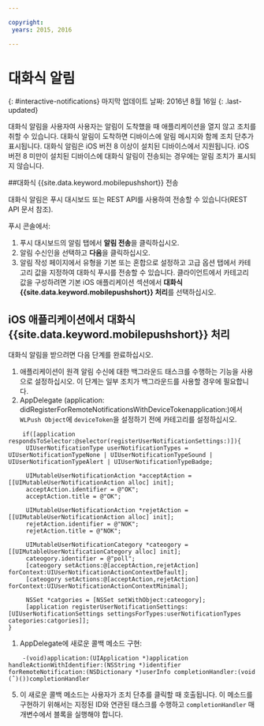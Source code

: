 ```yaml
---

copyright:
 years: 2015, 2016

---
```


# 대화식 알림
{: #interactive-notifications}
마지막 업데이트 날짜: 2016년 8월 16일
{: .last-updated}

대화식 알림을 사용자여 사용자는 알림이 도착했을 때 애플리케이션을 열지 않고 조치를 취할 수 있습니다. 대화식 알림이 도착하면 디바이스에 알림 메시지와 함께 조치 단추가 표시됩니다. 대화식 알림은 iOS 버전 8 이상이 설치된 디바이스에서
지원됩니다. iOS 버전 8 미만이 설치된 디바이스에 대화식 알림이 전송되는 경우에는 알림 조치가 표시되지 않습니다.  

##대화식 {{site.data.keyword.mobilepushshort}} 전송


대화식 알림은 푸시 대시보드 또는 REST API를 사용하여 전송할 수 있습니다(REST API 문서 참조).

푸시 콘솔에서: 



1. 푸시 대시보드의 알림 탭에서 **알림 전송**을 클릭하십시오.  
2. 알림 수신인을 선택하고 **다음**을 클릭하십시오.  
3. 알림 작성 페이지에서 유형을 기본 또는 혼합으로 설정하고 고급 옵션 탭에서 카테고리 값을 지정하여 대화식 푸시를 전송할 수 있습니다. 클라이언트에서 카테고리 값을 구성하려면 기본 iOS 애플리케이션 섹션에서 **대화식 {{site.data.keyword.mobilepushshort}} 처리**를 선택하십시오. 

## iOS 애플리케이션에서 대화식 {{site.data.keyword.mobilepushshort}} 처리

대화식 알림을 받으려면 다음 단계를 완료하십시오. 

1. 애플리케이션이 원격 알림 수신에 대한 백그라운드 태스크를 수행하는 기능을 사용으로 설정하십시오. 이 단계는 일부 조치가 백그라운드를 사용할 경우에 필요합니다. 
1. AppDelegate (application: didRegisterForRemoteNotificationsWithDeviceTokenapplication:)에서 `WLPush Object`에 `deviceToken`을 설정하기 전에 카테고리를 설정하십시오. 

```
	if([application respondsToSelector:@selector(registerUserNotificationSettings:)]){
	 UIUserNotificationType userNotificationTypes = UIUserNotificationTypeNone | UIUserNotificationTypeSound | UIUserNotificationTypeAlert | UIUserNotificationTypeBadge;

	 UIMutableUserNotificationAction *acceptAction = [[UIMutableUserNotificationAction alloc] init];
	 acceptAction.identifier = @"OK";
	 acceptAction.title = @"OK";

	 UIMutableUserNotificationAction *rejetAction = [[UIMutableUserNotificationAction alloc] init];
	 rejetAction.identifier = @"NOK";
	 rejetAction.title = @"NOK";

	 UIMutableUserNotificationCategory *cateogory = [[UIMutableUserNotificationCategory alloc] init];
	 cateogory.identifier = @"poll";
	 [cateogory setActions:@[acceptAction,rejetAction] forContext:UIUserNotificationActionContextDefault];
	 [cateogory setActions:@[acceptAction,rejetAction] forContext:UIUserNotificationActionContextMinimal];

	 NSSet *catgories = [NSSet setWithObject:cateogory];
	 [application registerUserNotificationSettings:[UIUserNotificationSettings settingsForTypes:userNotificationTypes categories:catgories]];
}
```

1. AppDelegate에 새로운 콜백 메소드 구현:

```
	-(void)application:(UIApplication *)application handleActionWithIdentifier:(NSString *)identifier forRemoteNotification:(NSDictionary *)userInfo completionHandler:(void (ˆ)())completionHandler
``` 

5. 이 새로운 콜백 메소드는 사용자가 조치 단추를 클릭할 때 호출됩니다. 이 메소드를 구현하기 위해서는 지정된 ID와 연관된 태스크를 수행하고 `completionHandler` 매개변수에서 블록을 실행해야 합니다. 
